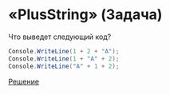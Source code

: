 # «PlusString» (Задача)

Что выведет следующий код?

```cs
Console.WriteLine(1 + 2 + "A");
Console.WriteLine(1 + "A" + 2);
Console.WriteLine("A" + 1 + 2);
```

[Решение](./PlusString-A.md)